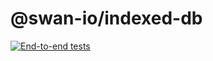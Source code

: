 # @swan-io/indexed-db

[![End-to-end tests](https://github.com/swan-io/indexed-db/actions/workflows/test.yml/badge.svg)](https://github.com/swan-io/indexed-db/actions/workflows/test.yml)
